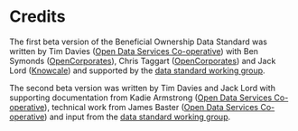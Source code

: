 Credits
=======

The first beta version of the Beneficial Ownership Data Standard was written by Tim Davies ([Open Data Services Co-operative](http://www.opendataservices.coop)) with Ben Symonds ([OpenCorporates](http://www.opencorporates.com)), Chris Taggart ([OpenCorporates](http://www.opencorporates.com)) and Jack Lord ([Knowcale](http://knocale.com)) and supported by the [data standard working group](governance.md).

The second beta version was written by Tim Davies and Jack Lord with supporting documentation from Kadie Armstrong ([Open Data Services Co-operative](http://www.opendataservices.coop)), technical work from James Baster ([Open Data Services Co-operative](http://www.opendataservices.coop)) and input from the [data standard working group](governance.md).

